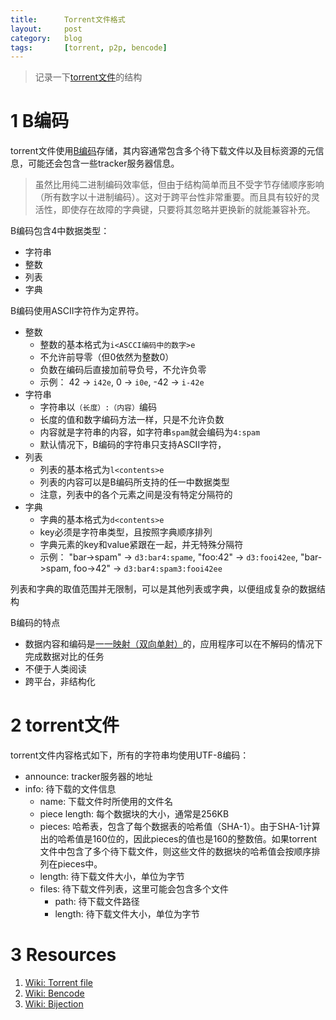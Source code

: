 ```yaml
---
title:      Torrent文件格式
layout:     post
category:   blog
tags:       [torrent, p2p, bencode]
---
```


>记录一下[torrent文件][1]的结构

# 1 B编码

torrent文件使用[B编码][2]存储，其内容通常包含多个待下载文件以及目标资源的元信息，可能还会包含一些tracker服务器信息。

>虽然比用纯二进制编码效率低，但由于结构简单而且不受字节存储顺序影响（所有数字以十进制编码）。这对于跨平台性非常重要。而且具有较好的灵活性，即使存在故障的字典键，只要将其忽略并更换新的就能兼容补充。

B编码包含4中数据类型：

* 字符串
* 整数
* 列表
* 字典

B编码使用ASCII字符作为定界符。

* 整数
    * 整数的基本格式为`i<ASCCI编码中的数字>e`
    * 不允许前导零（但0依然为整数0）
    * 负数在编码后直接加前导负号，不允许负零
    * 示例： 42 -> `i42e`, 0 -> `i0e`, -42 -> `i-42e`
* 字符串
    * 字符串以`（长度）:（内容）`编码
    * 长度的值和数字编码方法一样，只是不允许负数
    * 内容就是字符串的内容，如字符串`spam`就会编码为`4:spam`
    * 默认情况下，B编码的字符串只支持ASCII字符，
* 列表
    * 列表的基本格式为`l<contents>e`
    * 列表的内容可以是B编码所支持的任一中数据类型
    * 注意，列表中的各个元素之间是没有特定分隔符的
* 字典   
    * 字典的基本格式为`d<contents>e`
    * key必须是字符串类型，且按照字典顺序排列
    * 字典元素的key和value紧跟在一起，并无特殊分隔符
    * 示例： "bar->spam" -> `d3:bar4:spame`, "foo:42" -> `d3:fooi42ee`, "bar->spam, foo->42" -> `d3:bar4:spam3:fooi42ee`

列表和字典的取值范围并无限制，可以是其他列表或字典，以便组成复杂的数据结构

B编码的特点

* 数据内容和编码是[一一映射（双向单射）][3]的，应用程序可以在不解码的情况下完成数据对比的任务
* 不便于人类阅读
* 跨平台，非结构化

# 2 torrent文件

torrent文件内容格式如下，所有的字符串均使用UTF-8编码：

* announce: tracker服务器的地址
* info: 待下载的文件信息
    * name: 下载文件时所使用的文件名
    * piece length: 每个数据块的大小，通常是256KB
    * pieces:  哈希表，包含了每个数据表的哈希值（SHA-1）。由于SHA-1计算出的哈希值是160位的，因此pieces的值也是160的整数倍。如果torrent文件中包含了多个待下载文件，则这些文件的数据块的哈希值会按顺序排列在pieces中。
    * length: 待下载文件大小，单位为字节
    * files: 待下载文件列表，这里可能会包含多个文件
        * path: 待下载文件路径
        * length: 待下载文件大小，单位为字节



# 3 Resources

1. [Wiki: Torrent file][1]
1. [Wiki: Bencode][2]
1. [Wiki: Bijection][3]






[1]:    https://en.wikipedia.org/wiki/Torrent_file
[2]:    https://en.wikipedia.org/wiki/Bencode
[3]:    https://en.wikipedia.org/wiki/Bijection